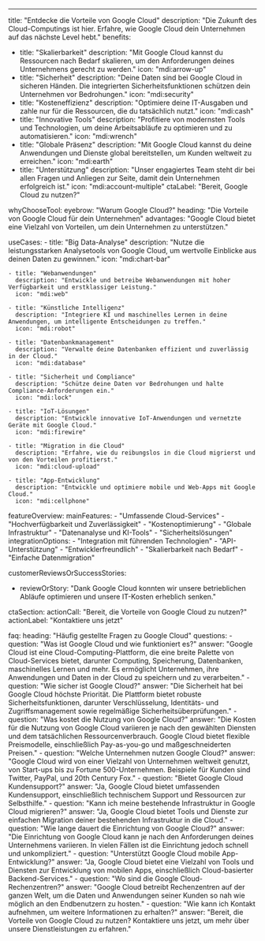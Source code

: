 ---
title: "Entdecke die Vorteile von Google Cloud"
description: "Die Zukunft des Cloud-Computings ist hier. Erfahre, wie Google Cloud dein Unternehmen auf das nächste Level hebt."
benefits:
  - title: "Skalierbarkeit"
    description: "Mit Google Cloud kannst du Ressourcen nach Bedarf skalieren, um den Anforderungen deines Unternehmens gerecht zu werden."
    icon: "mdi:arrow-up"
  - title: "Sicherheit"
    description: "Deine Daten sind bei Google Cloud in sicheren Händen. Die integrierten Sicherheitsfunktionen schützen dein Unternehmen vor Bedrohungen."
    icon: "mdi:security"
  - title: "Kosteneffizienz"
    description: "Optimiere deine IT-Ausgaben und zahle nur für die Ressourcen, die du tatsächlich nutzt."
    icon: "mdi:cash"
  - title: "Innovative Tools"
    description: "Profitiere von modernsten Tools und Technologien, um deine Arbeitsabläufe zu optimieren und zu automatisieren."
    icon: "mdi:wrench"
  - title: "Globale Präsenz"
    description: "Mit Google Cloud kannst du deine Anwendungen und Dienste global bereitstellen, um Kunden weltweit zu erreichen."
    icon: "mdi:earth"
  - title: "Unterstützung"
    description: "Unser engagiertes Team steht dir bei allen Fragen und Anliegen zur Seite, damit dein Unternehmen erfolgreich ist."
    icon: "mdi:account-multiple"
ctaLabel: "Bereit, Google Cloud zu nutzen?"

whyChooseTool:
  eyebrow: "Warum Google Cloud?"
  heading: "Die Vorteile von Google Cloud für dein Unternehmen"
  advantages: "Google Cloud bietet eine Vielzahl von Vorteilen, um dein Unternehmen zu unterstützen."

  useCases:
    - title: "Big Data-Analyse"
      description: "Nutze die leistungsstarken Analysetools von Google Cloud, um wertvolle Einblicke aus deinen Daten zu gewinnen."
      icon: "mdi:chart-bar"
 
    - title: "Webanwendungen"
      description: "Entwickle und betreibe Webanwendungen mit hoher Verfügbarkeit und erstklassiger Leistung."
      icon: "mdi:web"

    - title: "Künstliche Intelligenz"
      description: "Integriere KI und maschinelles Lernen in deine Anwendungen, um intelligente Entscheidungen zu treffen."
      icon: "mdi:robot"
    
    - title: "Datenbankmanagement"
      description: "Verwalte deine Datenbanken effizient und zuverlässig in der Cloud."
      icon: "mdi:database"
   
    - title: "Sicherheit und Compliance"
      description: "Schütze deine Daten vor Bedrohungen und halte Compliance-Anforderungen ein."
      icon: "mdi:lock"

    - title: "IoT-Lösungen"
      description: "Entwickle innovative IoT-Anwendungen und vernetzte Geräte mit Google Cloud."
      icon: "mdi:firewire"
   
    - title: "Migration in die Cloud"
      description: "Erfahre, wie du reibungslos in die Cloud migrierst und von den Vorteilen profitierst."
      icon: "mdi:cloud-upload"
  
    - title: "App-Entwicklung"
      description: "Entwickle und optimiere mobile und Web-Apps mit Google Cloud."
      icon: "mdi:cellphone"
    

featureOverview:
  mainFeatures:
    - "Umfassende Cloud-Services"
    - "Hochverfügbarkeit und Zuverlässigkeit"
    - "Kostenoptimierung"
    - "Globale Infrastruktur"
    - "Datenanalyse und KI-Tools"
    - "Sicherheitslösungen"
  integrationOptions:
    - "Integration mit führenden Technologien"
    - "API-Unterstützung"
    - "Entwicklerfreundlich"
    - "Skalierbarkeit nach Bedarf"
    - "Einfache Datenmigration"

customerReviewsOrSuccessStories:
  - reviewOrStory: "Dank Google Cloud konnten wir unsere betrieblichen Abläufe optimieren und unsere IT-Kosten erheblich senken."

ctaSection:
  actionCall: "Bereit, die Vorteile von Google Cloud zu nutzen?"
  actionLabel: "Kontaktiere uns jetzt"

faq:
  heading: "Häufig gestellte Fragen zu Google Cloud"
  questions:
    - question: "Was ist Google Cloud und wie funktioniert es?"
      answer: "Google Cloud ist eine Cloud-Computing-Plattform, die eine breite Palette von Cloud-Services bietet, darunter Computing, Speicherung, Datenbanken, maschinelles Lernen und mehr. Es ermöglicht Unternehmen, ihre Anwendungen und Daten in der Cloud zu speichern und zu verarbeiten."
    - question: "Wie sicher ist Google Cloud?"
      answer: "Die Sicherheit hat bei Google Cloud höchste Priorität. Die Plattform bietet robuste Sicherheitsfunktionen, darunter Verschlüsselung, Identitäts- und Zugriffsmanagement sowie regelmäßige Sicherheitsüberprüfungen."
    - question: "Was kostet die Nutzung von Google Cloud?"
      answer: "Die Kosten für die Nutzung von Google Cloud variieren je nach den gewählten Diensten und dem tatsächlichen Ressourcenverbrauch. Google Cloud bietet flexible Preismodelle, einschließlich Pay-as-you-go und maßgeschneiderten Preisen."
    - question: "Welche Unternehmen nutzen Google Cloud?"
      answer: "Google Cloud wird von einer Vielzahl von Unternehmen weltweit genutzt, von Start-ups bis zu Fortune 500-Unternehmen. Beispiele für Kunden sind Twitter, PayPal, und 20th Century Fox."
    - question: "Bietet Google Cloud Kundensupport?"
      answer: "Ja, Google Cloud bietet umfassenden Kundensupport, einschließlich technischem Support und Ressourcen zur Selbsthilfe."
    - question: "Kann ich meine bestehende Infrastruktur in Google Cloud migrieren?"
      answer: "Ja, Google Cloud bietet Tools und Dienste zur einfachen Migration deiner bestehenden Infrastruktur in die Cloud."
    - question: "Wie lange dauert die Einrichtung von Google Cloud?"
      answer: "Die Einrichtung von Google Cloud kann je nach den Anforderungen deines Unternehmens variieren. In vielen Fällen ist die Einrichtung jedoch schnell und unkompliziert."
    - question: "Unterstützt Google Cloud mobile App-Entwicklung?"
      answer: "Ja, Google Cloud bietet eine Vielzahl von Tools und Diensten zur Entwicklung von mobilen Apps, einschließlich Cloud-basierter Backend-Services."
    - question: "Wo sind die Google Cloud-Rechenzentren?"
      answer: "Google Cloud betreibt Rechenzentren auf der ganzen Welt, um die Daten und Anwendungen seiner Kunden so nah wie möglich an den Endbenutzern zu hosten."
    - question: "Wie kann ich Kontakt aufnehmen, um weitere Informationen zu erhalten?"
      answer: "Bereit, die Vorteile von Google Cloud zu nutzen? Kontaktiere uns jetzt, um mehr über unsere Dienstleistungen zu erfahren."

